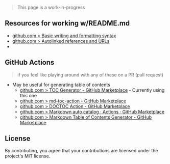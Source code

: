 ---
---

> This page is a work-in-progress

## Resources for working w/README.md

- [github.com > Basic writing and formatting syntax](https://docs.github.com/en/get-started/writing-on-github/getting-started-with-writing-and-formatting-on-github/basic-writing-and-formatting-syntax#custom-anchors)
- [github.com > Autolinked references and URLs](https://docs.github.com/en/get-started/writing-on-github/working-with-advanced-formatting/autolinked-references-and-urls)
- 
## GitHub Actions

> if you feel like playing around with any of these on a PR (pull request)

- May be useful for generating table of contents
	- [github.com > TOC Generator - GitHub Marketplace](https://github.com/marketplace/actions/toc-generator) - Currently using this one
	- [github.com > md-toc-action - GitHub Marketplace](https://github.com/marketplace/actions/md-toc-action)
	- [github.com > DOCTOC Action - GitHub Marketplace](https://github.com/marketplace/actions/doctoc-action)
	- [github.com > Markdown auto catalog · Actions · GitHub Marketplace](https://github.com/marketplace/actions/markdown-auto-catalog)
	- [github.com > Markdown Table of Contents Generator - GitHub Marketplace](https://github.com/marketplace/actions/markdown-table-of-contents-generator)

## License

By contributing, you agree that your contributions are licensed under the project's MIT license.